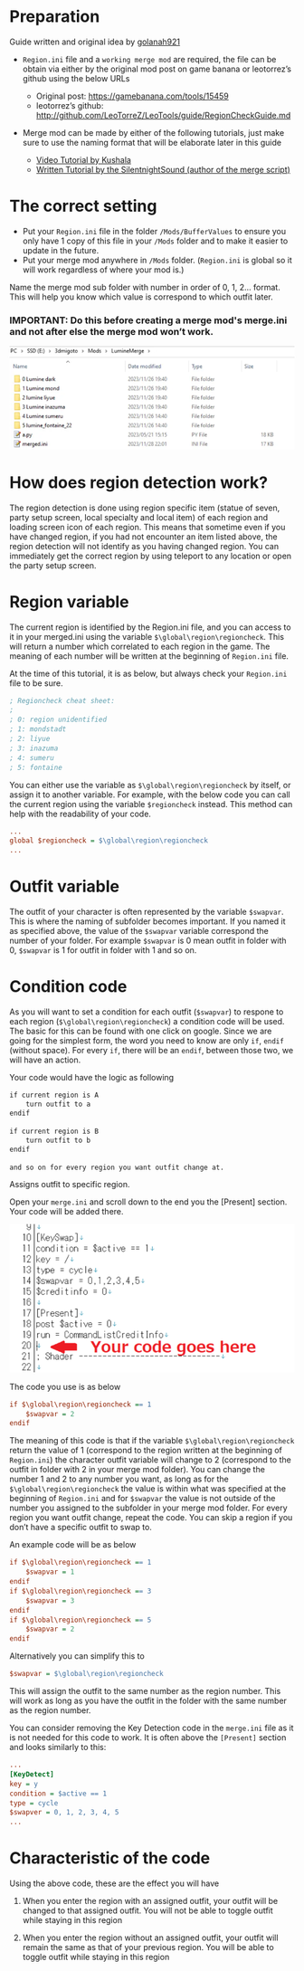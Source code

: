 # Preparation
Guide written and original idea by [golanah921](https://gamebanana.com/members/2574517)
- `Region.ini` file and a `working merge mod` are required, the file can be obtain via either by the original mod post on game banana or leotorrez’s github using the below URLs

    - Original post: https://gamebanana.com/tools/15459
    - leotorrez’s github: http://github.com/LeoTorreZ/LeoTools/guide/RegionCheckGuide.md
 - Merge mod can be made by either of the following tutorials, just make sure to use the naming format that will be elaborate later in this guide
    - [Video Tutorial by Kushala](https://www.youtube.com/watch?v=r-zddzU5fkg)
    - [Written Tutorial by the SilentnightSound (author of the merge script)](https://gamebanana.com/tools/11165)

# The correct setting
- Put your `Region.ini` file in the folder `/Mods/BufferValues` to ensure you only have 1 copy of this file in your `/Mods` folder and to make it easier to update in the future.
- Put your merge mod anywhere in `/Mods` folder. (`Region.ini` is global so it will work regardless of where your mod is.)

Name the merge mod sub folder with number in order of 0, 1, 2… format. This will help you know which value is correspond to which outfit later. 
### IMPORTANT: Do this before creating a merge mod's merge.ini and not after else the merge mod won’t work.

![Merge Configuration](images/region1.png)  

# How does region detection work?
The region detection is done using region specific item (statue of seven, party setup screen, local specialty and local item) of each region and loading screen icon of each region. This means that sometime even if you have changed region, if you had not encounter an item listed above, the region detection will not identify as you having changed region.
You can immediately get the correct region by using teleport to any location or open the party setup screen. 

# Region variable
The current region is identified by the Region.ini file, and you can access to it in your merged.ini using the variable `$\global\region\regioncheck`. This will return a number which correlated to each region in the game. The meaning of each number will be written at the beginning of `Region.ini` file. 

At the time of this tutorial, it is as below, but always check your `Region.ini` file to be sure.

```ini
; Regioncheck cheat sheet:
;
; 0: region unidentified
; 1: mondstadt
; 2: liyue
; 3: inazuma
; 4: sumeru
; 5: fontaine
```

You can either use the variable as `$\global\region\regioncheck` by itself, or assign it to another variable. For example, with the below code you can call the current region using the variable `$regioncheck` instead. This method can help with the readability of your code.

```ini
...
global $regioncheck = $\global\region\regioncheck
...
```

# Outfit variable
The outfit of your character is often represented by the variable `$swapvar`. This is where the naming of subfolder becomes important. If you named it as specified above, the value of the `$swapvar` variable correspond the number of your folder. For example `$swapvar` is 0 mean outfit in folder with 0, `$swapvar` is 1 for outfit in folder with 1 and so on.

# Condition code
As you will want to set a condition for each outfit (`$swapvar`) to respone to each region (`$\global\region\regioncheck`) a condition code will be used. The basic for this can be found with one click on google.
Since we are going for the simplest form, the word you need to know are only `if`, `endif` (without space).  For every `if`, there will be an `endif`, between those two, we will have an action.

 Your code would have the logic as following
```
if current region is A
    turn outfit to a
endif

if current region is B
    turn outfit to b
endif

and so on for every region you want outfit change at.
```
Assigns outfit to specific region.

Open your `merge.ini` and scroll down to the end you the [Present] section. Your code will be added there.

![Present Section](images/region2.png)  

The code you use is as below
```ini
if $\global\region\regioncheck == 1
	$swapvar = 2
endif
```
The meaning of this code is that if the variable `$\global\region\regioncheck` return the value of 1 (correspond to the region written at the beginning of `Region.ini`) the character outfit variable will change to 2 (correspond to the outfit in folder with 2 in your merge mod folder).
You can change the number 1 and 2 to any number you want, as long as for the `$\global\region\regioncheck` the value is within what was specified at the beginning of `Region.ini` and for `$swapvar` the value is not outside of the number you assigned to the subfolder in your merge mod folder.
For every region you want outfit change, repeat the code. You can skip a region if you don’t have a specific outfit to swap to.

An example code will be as below
```ini
if $\global\region\regioncheck == 1
	$swapvar = 1
endif
if $\global\region\regioncheck == 3
	$swapvar = 3
endif
if $\global\region\regioncheck == 5
	$swapvar = 2
endif
```
Alternatively you can simplify this to
```ini
$swapvar = $\global\region\regioncheck
```
This will assign the outfit to the same number as the region number. This will work as long as you have the outfit in the folder with the same number as the region number. 

You can consider removing the Key Detection code in the `merge.ini` file as it is not needed for this code to work. It is often above the `[Present]` section and looks similarly to this:
    
```ini  
...
[KeyDetect]
key = y
condition = $active == 1
type = cycle
$swapver = 0, 1, 2, 3, 4, 5
...
```

# Characteristic of the code
Using the above code, these are the effect you will have

1. When you enter the region with an assigned outfit, your outfit will be changed to that assigned outfit. You will not be able to toggle outfit while staying in this region

2. When you enter the region without an assigned outfit, your outfit will remain the same as that of your previous region. You will be able to toggle outfit while staying in this region
